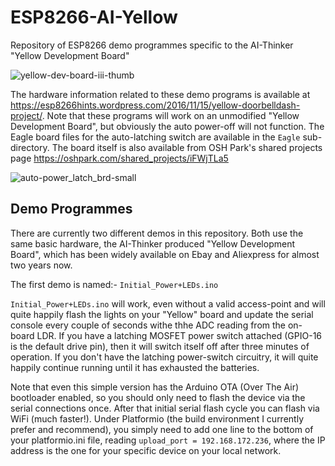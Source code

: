 # ESP8266-AI-Yellow
Repository of ESP8266 demo programmes specific to the AI-Thinker "Yellow Development Board"

![yellow-dev-board-iii-thumb](https://cloud.githubusercontent.com/assets/10677593/20459431/3681a340-af04-11e6-9c0b-52d5cf59e60a.jpg)

The hardware information related to these demo programs is available at <https://esp8266hints.wordpress.com/2016/11/15/yellow-doorbelldash-project/>.  Note that these programs will work on an unmodified "Yellow Development Board", but obviously the auto power-off will not function. The Eagle board files for the auto-latching switch are available in the `Eagle` sub-directory.  The board itself is also available from OSH Park's shared projects page <https://oshpark.com/shared_projects/iFWjTLa5>

![auto-power_latch_brd-small](https://cloud.githubusercontent.com/assets/10677593/20459406/88b76ee8-af03-11e6-97fc-fa292a8005d8.png)


## Demo Programmes

There are currently two different demos in this repository.  Both use the same basic hardware, the AI-Thinker produced "Yellow Development Board", which has been widely available on Ebay and Aliexpress for almost two years now.

The first demo is named:- `Initial_Power+LEDs.ino`

`Initial_Power+LEDs.ino` will work, even without a valid access-point and will quite happily flash the lights on your "Yellow" board and update the serial console every couple of seconds withe thhe ADC reading from the on-board LDR.  If you have a latching MOSFET power switch attached (GPIO-16 is the default drive pin), then it will switch itself off after three minutes of operation.  If you don't have the latching power-switch circuitry, it will quite happily continue running until it has exhausted the batteries.


Note that even this simple version has the Arduino OTA (Over The Air) bootloader enabled, so you should only need to flash the device via the serial connections once.  After that initial serial flash cycle you can flash via WiFi (much faster!).  Under Platformio (the build environment I currently prefer and recommend), you simply need to add one line to the bottom of your platformio.ini file, reading `upload_port = 192.168.172.236`, where the IP address is the one for your specific device on your local network.


